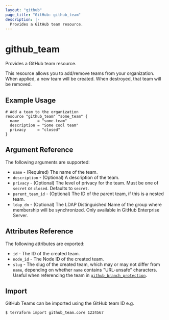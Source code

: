 ```yaml
---
layout: "github"
page_title: "GitHub: github_team"
description: |-
  Provides a GitHub team resource.
---
```


# github_team

Provides a GitHub team resource.

This resource allows you to add/remove teams from your organization. When applied,
a new team will be created. When destroyed, that team will be removed.

## Example Usage

```hcl
# Add a team to the organization
resource "github_team" "some_team" {
  name        = "some-team"
  description = "Some cool team"
  privacy     = "closed"
}
```

## Argument Reference

The following arguments are supported:

* `name` - (Required) The name of the team.
* `description` - (Optional) A description of the team.
* `privacy` - (Optional) The level of privacy for the team. Must be one of `secret` or `closed`.
               Defaults to `secret`.
* `parent_team_id` - (Optional) The ID of the parent team, if this is a nested team.
* `ldap_dn` - (Optional) The LDAP Distinguished Name of the group where membership will be synchronized. Only available in GitHub Enterprise Server.

## Attributes Reference

The following attributes are exported:

* `id` - The ID of the created team.
* `node_id` - The Node ID of the created team.
* `slug` - The slug of the created team, which may or may not differ from `name`,
  depending on whether `name` contains "URL-unsafe" characters.
  Useful when referencing the team in [`github_branch_protection`](/docs/providers/github/r/branch_protection.html).

## Import

GitHub Teams can be imported using the GitHub team ID e.g.

```
$ terraform import github_team.core 1234567
```
